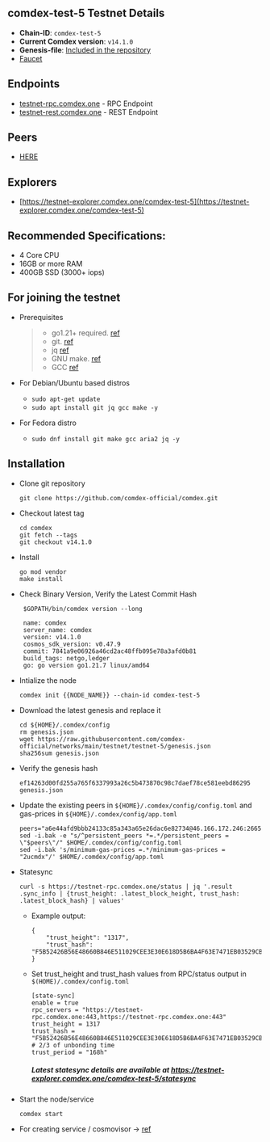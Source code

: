 ## comdex-test-5 Testnet Details

- **Chain-ID**: `comdex-test-5`
- **Current Comdex version**: `v14.1.0`
- **Genesis-file**: [Included in the repository](genesis.json)
- [Faucet](https://faucet.comdex.one/)


## Endpoints

- [testnet-rpc.comdex.one](https://testnet-rpc.comdex.one:443) - RPC Endpoint
- [testnet-rest.comdex.one](https://testnet-rest.comdex.one:443) - REST Endpoint

## Peers

- [HERE](peers.txt)

## Explorers

- [https://testnet-explorer.comdex.one/comdex-test-5](https://testnet-explorer.comdex.one/comdex-test-5)

## Recommended Specifications:
   * 4 Core CPU
   * 16GB or more RAM
   * 400GB SSD (3000+ iops)

## For joining the testnet

* Prerequisites
  > - go1.21+ required. [ref](https://golang.org/doc/install)
  > - git. [ref](https://github.com/git/git)
  > - jq [ref](https://github.com/stedolan/jq)
  > - GNU make. [ref](https://www.gnu.org/software/make/manual/html_node/index.html)
  > - GCC [ref](https://gcc.gnu.org/releases.html)
  
* For Debian/Ubuntu based distros
  - `sudo apt-get update`
  - `sudo apt install git jq gcc make -y`

* For Fedora distro
  - `sudo dnf install git make gcc aria2 jq -y`


## Installation

* Clone git repository

  ```shell
  git clone https://github.com/comdex-official/comdex.git
  ```
  
* Checkout latest tag

  ```shell
  cd comdex
  git fetch --tags
  git checkout v14.1.0
  ```
  
* Install

  ```shell
  go mod vendor
  make install
  ```

* Check Binary Version, Verify the Latest Commit Hash

  ```shell
   $GOPATH/bin/comdex version --long

   name: comdex
   server_name: comdex
   version: v14.1.0
   cosmos_sdk_version: v0.47.9
   commit: 7841a9e06926a46cd2ac48ffb095e78a3afd0b81
   build_tags: netgo,ledger
   go: go version go1.21.7 linux/amd64
  ```

  
* Intialize the node

  ```shell
  comdex init {{NODE_NAME}} --chain-id comdex-test-5
  ```
  
* Download the latest genesis and replace it

  ```shell
  cd ${HOME}/.comdex/config
  rm genesis.json
  wget https://raw.githubusercontent.com/comdex-official/networks/main/testnet/testnet-5/genesis.json
  sha256sum genesis.json
  ```
  
* Verify the genesis hash 

  ```shell
  ef14263d00fd255a765f6337993a26c5b473870c98c7daef78ce581eebd86295  genesis.json
  ```

* Update the existing peers in `${HOME}/.comdex/config/config.toml` and gas-prices in `${HOME}/.comdex/config/app.toml`

  ```shell
  peers="a6e44afd9bbb24133c85a343a65e26dac6e82734@46.166.172.246:26656,937a91277c9b5db245c240fa9ab96f68e716a548@5.199.171.133:26656,01751c886f2a5a2f18428d05179bf38304e2e7bb@5.199.171.130:26656,f5a821874695f61b13d9aa7e7d4f1710bbcc5b53@188.214.134.115:26656,9bf7fa42d34f5ab5a9a721102846a111a9e9fd59@149.56.36.207:26656"
  sed -i.bak -e "s/^persistent_peers *=.*/persistent_peers = \"$peers\"/" $HOME/.comdex/config/config.toml
  sed -i.bak 's/minimum-gas-prices =.*/minimum-gas-prices = "2ucmdx"/' $HOME/.comdex/config/app.toml
  ```
  
* Statesync 

    ```
    curl -s https://testnet-rpc.comdex.one/status | jq '.result .sync_info | {trust_height: .latest_block_height, trust_hash: .latest_block_hash} | values'
    ```

  - Example output:
  
    ```
    {
        "trust_height": "1317",
        "trust_hash": "F5B52426B56E48660B846E511029CEE3E30E618D5B6BA4F63E7471EB03529CB8"
    }
    ```

  - Set trust_height and trust_hash values from RPC/status output in `$(HOME)/.comdex/config.toml`
  
    ```
    [state-sync]
    enable = true
    rpc_servers = "https://testnet-rpc.comdex.one:443,https://testnet-rpc.comdex.one:443"
    trust_height = 1317 
    trust_hash = "F5B52426B56E48660B846E511029CEE3E30E618D5B6BA4F63E7471EB03529CB8"
    # 2/3 of unbonding time
    trust_period = "168h"
    ```
    ##### Latest statesync details are available at https://testnet-explorer.comdex.one/comdex-test-5/statesync
    
* Start the node/service

  ```shell
  comdex start
  ```
  
* For creating service / cosmovisor -> [ref](https://github.com/comdex-official/networks/blob/main/testnet/cosmovisor-setup.md)
